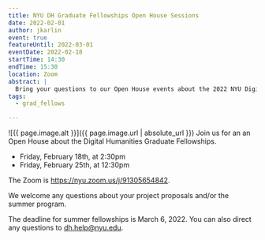 ```yaml
---
title: NYU DH Graduate Fellowships Open House Sessions
date: 2022-02-01
author: jkarlin
event: true
featureUntil: 2022-03-01
eventDate: 2022-02-18
startTime: 14:30
endTime: 15:30
location: Zoom
abstract: |
  Bring your questions to our Open House events about the 2022 NYU Digital Humanities Graduate Fellowships.
tags:
  - grad_fellows

---
```


![{{ page.image.alt }}]({{ page.image.url | absolute_url }})
Join us for an an Open House about the Digital Humanities Graduate Fellowships.

* Friday, February 18th, at 2:30pm
* Friday, February 25th, at 12:30pm

The Zoom is https://nyu.zoom.us/j/91305654842.

We welcome any questions about your project proposals and/or the summer program.

The deadline for summer fellowships is March 6, 2022. You can also direct any questions to dh.help@nyu.edu.

